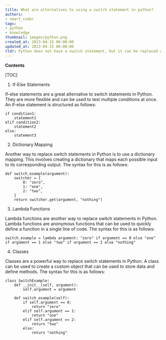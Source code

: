 ```yaml
---
title: What are alternatives to using a switch statement in python?
authors:
- smart_coder
tags:
- python
- knowledge
thumbnail: images/python.png
created_at: 2023-04-15 00:00:00
updated_at: 2023-04-15 00:00:00
tldr: Python does not have a switch statement, but it can be replaced with if-elif-else statements.
---
```


**Contents**

[TOC]

1. If-Else Statements 

If-else statements are a great alternative to switch statements in Python. They are more flexible and can be used to test multiple conditions at once. An if-else statement is structured as follows: 

```
if condition1:
    statement1
elif condition2:
    statement2
else:
    statement3
```

2. Dictionary Mapping 

Another way to replace switch statements in Python is to use a dictionary mapping. This involves creating a dictionary that maps each possible input to its corresponding output. The syntax for this is as follows: 

```
def switch_example(argument):
    switcher = {
        0: "zero",
        1: "one",
        2: "two",
    }
    return switcher.get(argument, "nothing")
```

3. Lambda Functions 

Lambda functions are another way to replace switch statements in Python. Lambda functions are anonymous functions that can be used to quickly define a function in a single line of code. The syntax for this is as follows: 

```
switch_example = lambda argument: "zero" if argument == 0 else "one" if argument == 1 else "two" if argument == 2 else "nothing"
```

4. Classes 

Classes are a powerful way to replace switch statements in Python. A class can be used to create a custom object that can be used to store data and define methods. The syntax for this is as follows: 

```
class SwitchExample:
    def __init__(self, argument):
        self.argument = argument

    def switch_example(self):
        if self.argument == 0:
            return "zero"
        elif self.argument == 1:
            return "one"
        elif self.argument == 2:
            return "two"
        else:
            return "nothing"
```
